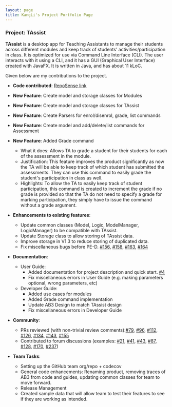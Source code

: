 ```yaml
---
layout: page
title: KangLi's Project Portfolio Page
---
```


### Project: TAssist

**TAssist** is a desktop app for Teaching Assistants to manage their students across different modules and keep track of students’ activities/participation in class. It is optimized for use via Command Line Interface (CLI). The user interacts with it using a CLI, and it has a GUI (Graphical User Interface) created with JavaFX. It is written in Java, and has about 11 kLoC.

Given below are my contributions to the project.

* **Code contributed**: [RepoSense link](https://nus-cs2103-ay2122s2.github.io/tp-dashboard/#breakdown=true&search=lkldev)

* **New Feature**: Create model and storage classes for Modules
* **New Feature**: Create model and storage classes for TAssist
* **New Feature**: Create Parsers for enrol/disenrol, grade, list commands
* **New Feature**: Create model and add/delete/list commands for Assessment
* **New Feature**: Added Grade command
  * What it does: Allows TA to grade a student for their students for each of the assessment in the module.
  * Justification: This feature improves the product significantly as now the TA will be able to keep track of which student has submitted the assessments. They can use this command to easily grade the student's participation in class as well.
  * Highlights: To allow the TA to easily keep track of student participation, this command is created to increment the grade if no grade is provided so that the TA do not need to specify a grade for marking participation, they simply have to issue the command without a grade argument.

* **Enhancements to existing features**:
  * Update common classes (Model, Logic, ModelManager, LogicManager) to be compatible with TAssist.
  * Update Storage class to allow storing of TAssist data.
  * Improve storage in V1.3 to reduce storing of duplicated data.
  * Fix miscellaneous bugs before PE-D. [\#156](https://github.com/AY2122S2-CS2103T-T13-2/tp/pull/156), [\#158](https://github.com/AY2122S2-CS2103T-T13-2/tp/pull/158), [\#163](https://github.com/AY2122S2-CS2103T-T13-2/tp/pull/163), [\#164](https://github.com/AY2122S2-CS2103T-T13-2/tp/pull/164)

* **Documentation**:
  * User Guide:
    * Added documentation for project description and quick start. [\#4](https://github.com/AY2122S2-CS2103T-T13-2/tp/pull/4)
    * Fix miscellaneous errors in User Guide (e.g. making parameters optional, wrong parameters, etc)
  * Developer Guide:
    * Added use cases for modules
    * Added Grade command implementation
    * Update AB3 Design to match TAssist design
    * Fix miscellaneous errors in Developer Guide

* **Community**:
  * PRs reviewed (with non-trivial review comments):[\#79](https://github.com/AY2122S2-CS2103T-T13-2/tp/pull/79), [\#96](https://github.com/AY2122S2-CS2103T-T13-2/tp/pull/96), [\#112](https://github.com/AY2122S2-CS2103T-T13-2/tp/pull/112), [\#126](https://github.com/AY2122S2-CS2103T-T13-2/tp/pull/126), [\#134](https://github.com/AY2122S2-CS2103T-T13-2/tp/pull/134), [\#143](https://github.com/AY2122S2-CS2103T-T13-2/tp/pull/143), [\#155](https://github.com/AY2122S2-CS2103T-T13-2/tp/pull/143)
  * Contributed to forum discussions (examples: [\#21](https://github.com/nus-cs2103-AY2122S2/forum/issues/21), [\#41](https://github.com/nus-cs2103-AY2122S2/forum/issues/41), [\#43](https://github.com/nus-cs2103-AY2122S2/forum/issues/43), [\#87](https://github.com/nus-cs2103-AY2122S2/forum/issues/87), [\#128](https://github.com/nus-cs2103-AY2122S2/forum/issues/128), [\#170](https://github.com/nus-cs2103-AY2122S2/forum/issues/170), [\#237](https://github.com/nus-cs2103-AY2122S2/forum/issues/237))

* **Team Tasks**:
  * Setting up the GitHub team org/repo + codecov
  * General code enhancements: Renaming product, removing traces of AB3 from code and guides, updating common classes for team to move forward.
  * Release Management
  * Created sample data that will allow team to test their features to see if they are working as intended.
